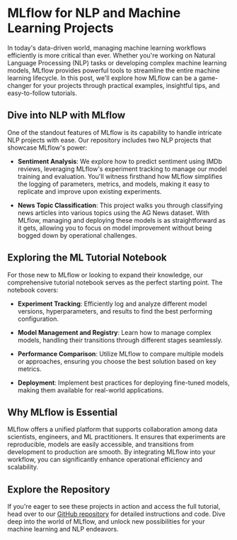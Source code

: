 # MLflow for NLP and Machine Learning Projects

In today's data-driven world, managing machine learning workflows efficiently is more critical than ever. Whether you're working on Natural Language Processing (NLP) tasks or developing complex machine learning models, MLflow provides powerful tools to streamline the entire machine learning lifecycle. In this post, we'll explore how MLflow can be a game-changer for your projects through practical examples, insightful tips, and easy-to-follow tutorials.

## Dive into NLP with MLflow

One of the standout features of MLflow is its capability to handle intricate NLP projects with ease. Our repository includes two NLP projects that showcase MLflow's power:

- **Sentiment Analysis**: We explore how to predict sentiment using IMDb reviews, leveraging MLflow's experiment tracking to manage our model training and evaluation. You'll witness firsthand how MLflow simplifies the logging of parameters, metrics, and models, making it easy to replicate and improve upon existing experiments.

- **News Topic Classification**: This project walks you through classifying news articles into various topics using the AG News dataset. With MLflow, managing and deploying these models is as straightforward as it gets, allowing you to focus on model improvement without being bogged down by operational challenges.

## Exploring the ML Tutorial Notebook

For those new to MLflow or looking to expand their knowledge, our comprehensive tutorial notebook serves as the perfect starting point. The notebook covers:

- **Experiment Tracking**: Efficiently log and analyze different model versions, hyperparameters, and results to find the best performing configuration.

- **Model Management and Registry**: Learn how to manage complex models, handling their transitions through different stages seamlessly.

- **Performance Comparison**: Utilize MLflow to compare multiple models or approaches, ensuring you choose the best solution based on key metrics.

- **Deployment**: Implement best practices for deploying fine-tuned models, making them available for real-world applications.

## Why MLflow is Essential

MLflow offers a unified platform that supports collaboration among data scientists, engineers, and ML practitioners. It ensures that experiments are reproducible, models are easily accessible, and transitions from development to production are smooth. By integrating MLflow into your workflow, you can significantly enhance operational efficiency and scalability.

## Explore the Repository

If you're eager to see these projects in action and access the full tutorial, head over to our [GitHub repository](https://github.com/Vaibhav-Kumar-Yadav/MLflow) for detailed instructions and code. Dive deep into the world of MLflow, and unlock new possibilities for your machine learning and NLP endeavors.

